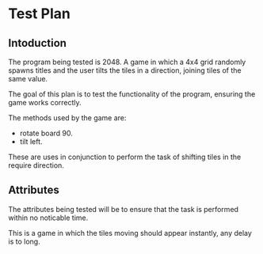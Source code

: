 Test Plan
=========
Intoduction
-----------
The program being tested is 2048. A game in which a 4x4 grid randomly spawns titles and the user
tilts the tiles in a direction, joining tiles of the same value.

The goal of this plan is to test the functionality of the program, ensuring the game works correctly.

The methods used by the game are: 
- rotate board 90.
- tilt left.

These are uses in conjunction to perform the task of shifting tiles in the require direction.

Attributes
----------
The attributes being tested will be to ensure that the task is performed within no noticable time.

This is a game in which the tiles moving should appear instantly, any delay is to long.

